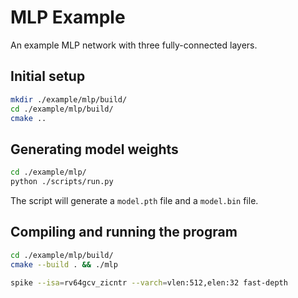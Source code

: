 # MLP Example

An example MLP network with three fully-connected layers.

## Initial setup

```bash
mkdir ./example/mlp/build/
cd ./example/mlp/build/
cmake ..
```

## Generating model weights

```bash
cd ./example/mlp/
python ./scripts/run.py
```

The script will generate a `model.pth` file and a `model.bin` file.

## Compiling and running the program

```bash
cd ./example/mlp/build/
cmake --build . && ./mlp

spike --isa=rv64gcv_zicntr --varch=vlen:512,elen:32 fast-depth
```


